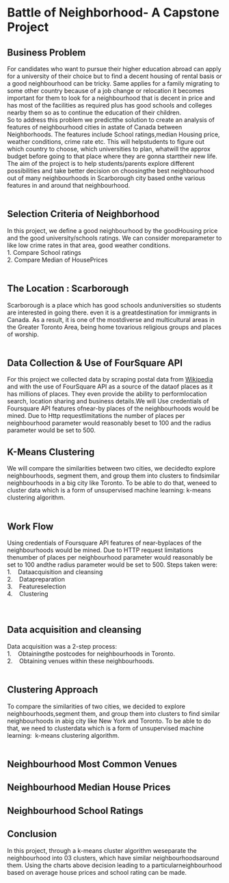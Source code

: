 # Battle of Neighborhood- A Capstone Project

## Business Problem
For candidates who want to pursue their higher education abroad can apply for a university of their choice but to find a decent housing of rental basis or a good neighbourhood can be tricky. Same applies for a family migrating to some other country because of a job change or relocation it becomes important for them to look for a neighbourhood that is decent in price and has most of the facilities as required plus has good schools and colleges nearby them so as to continue the education of their children.<br>So to address this problem we predictthe solution to create an analysis of features of neighbourhood cities in astate of Canada between Neighborhoods. The features include School ratings,median Housing price, weather conditions, crime rate etc. This will helpstudents to figure out which country to choose, which universities to plan, whatwill the approx budget before going to that place where they are gonna starttheir new life.
<br>
The aim of the project is to help students/parents explore different possibilities and take better decision on choosingthe best neighbourhood out of many neighbourhoods in Scarborough city based onthe various features in and around that neighbourhood.    
<br>
<br>
## Selection Criteria of Neighborhood
In this project, we define a good neighbourhood by the goodHousing price and the good university/schools ratings. We can consider moreparameter to like low crime rates in that area, good weather conditions.<br>1. Compare School ratings<br>2. Compare Median of HousePrices
<br>
<br>
## The Location : Scarborough
Scarborough is a place which has good schools anduniversities so students are interested in going there. even it is a greatdestination for immigrants in Canada. As a result, it is one of the mostdiverse and multicultural areas in the Greater Toronto Area, being home tovarious religious groups and places of worship.
<br>
<br>
## Data Collection & Use of FourSquare API
For this project we collected data by scraping postal data from <a href="https://en.wikipedia.org/wiki/List_of_postal_codes_of_Canada:_M">Wikipedia</a> and with the use of FourSquare API as a source of the dataof places as it has millions of places. They even provide the ability to performlocation search, location sharing and business details.We will Use credentials of Foursquare API features ofnear-by places of the neighbourhoods would be mined. Due to Http requestlimitations the number of places per neighbourhood parameter would reasonably beset to 100 and the radius parameter would be set to 500.

## K-Means Clustering
We will compare the similarities between two cities, we decidedto explore neighbourhoods, segment them, and group them into clusters to findsimilar neighbourhoods in a big city like Toronto. To be able to do that, weneed to cluster data which is a form of unsupervised machine learning: k-means clustering algorithm.
<br>
<br>
## Work Flow
Using credentials of Foursquare API features of near-byplaces of the neighbourhoods would be mined. Due to HTTP request limitations thenumber of places per neighbourhood parameter would reasonably be set to 100 andthe radius parameter would be set to 500. Steps taken were:<br>
1.    Dataacquisition and cleansing<br>2.    Datapreparation<br>3.    Featureselection<br>4.    Clustering<br><br><br>
## Data acquisition and cleansing
Data acquisition was a 2-step process:<br>1.    Obtainingthe postcodes for neighbourhoods in Toronto.<br>2.    Obtaining venues within these neighbourhoods.<br><br>
## Clustering Approach
To compare the similarities of two cities, we decided to explore neighbourhoods,segment them, and group them into clusters to find similar neighbourhoods in abig city like New York and Toronto. To be able to do that, we need to clusterdata which is a form of unsupervised machine learning:  k-means clustering algorithm.<br><br>

## Neighbourhood Most Common Venues

## Neighbourhood Median House Prices

## Neighbourhood School Ratings

## Conclusion
In this project, through a k-means cluster algorithm weseparate the neighbourhood into 03 clusters, which have similar neighbourhoodsaround them. Using the charts above decision leading to a particularneighbourhood based on average house prices and school rating can be made.
